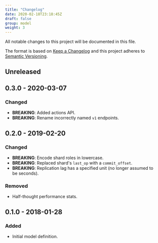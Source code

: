 ```yaml
---
title: "Changelog"
date: 2020-02-18T23:18:45Z
draft: false
group: model
weight: 3
---
```


All notable changes to this project will be documented in this file.

The format is based on [Keep a Changelog](http://keepachangelog.com/en/1.0.0/)
and this project adheres to [Semantic Versioning](http://semver.org/spec/v2.0.0.html).

## Unreleased
## 0.3.0 - 2020-03-07
### Changed
- **BREAKING**: Added actions API.
- **BREAKING**: Rename incorrectly named `v1` endpoints.

## 0.2.0 - 2019-02-20
### Changed
- **BREAKING**: Encode shard roles in lowercase.
- **BREAKING**: Replaced shard's `last_op` with a `commit_offset`.
- **BREAKING**: Replication lag has a specified unit (no longer assumed to be seconds).

### Removed
- Half-thought performance stats.

## 0.1.0 - 2018-01-28
### Added
- Initial model definition.
